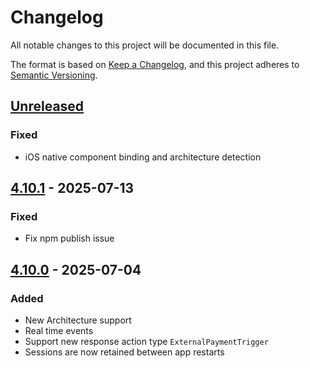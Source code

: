 <!-- markdownlint-disable MD024 -->

# Changelog

All notable changes to this project will be documented in this file.

The format is based on [Keep a Changelog](https://keepachangelog.com/en/1.1.0/),
and this project adheres to [Semantic Versioning](https://semver.org/spec/v2.0.0.html).

## [Unreleased]

### Fixed

- iOS native component binding and architecture detection

## [4.10.1] - 2025-07-13

### Fixed

- Fix npm publish issue

## [4.10.0] - 2025-07-04

### Added

- New Architecture support
- Real time events
- Support new response action type `ExternalPaymentTrigger`
- Sessions are now retained between app restarts

[unreleased]: https://github.com/ROKT/rokt-sdk-react-native/compare/4.10.1...HEAD
[4.10.1]: https://github.com/ROKT/rokt-sdk-react-native/compare/4.10.0...4.10.1
[4.10.0]: https://github.com/ROKT/rokt-sdk-react-native/compare/600533ed8b451817a169d1bebb916b3dc1aab8ee...4.10.0
